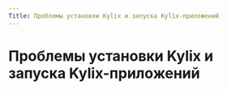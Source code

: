 ```yaml
---
Title: Проблемы установки Kylix и запуска Kylix-приложений
---
```



Проблемы установки Kylix и запуска Kylix-приложений
===================================================
